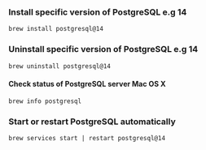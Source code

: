 ### Install specific version of PostgreSQL e.g 14
```
brew install postgresql@14
```

### Uninstall specific version of PostgreSQL e.g 14
```
brew uninstall postgresql@14
```
#### Check status of PostgreSQL server Mac OS X
```
brew info postgresql
```

### Start or restart PostgreSQL automatically
```
brew services start | restart postgresql@14
```

